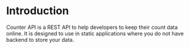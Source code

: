 # Introduction

Counter API is a REST API to help developers to keep their count data online. It is designed to use in static
applications where you do not have backend to store your data.

<Test/>